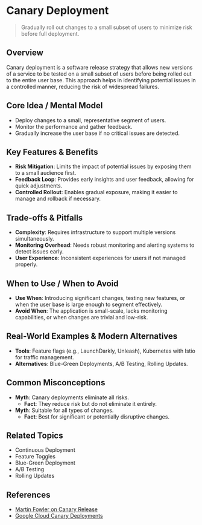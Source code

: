 # Canary Deployment

> Gradually roll out changes to a small subset of users to minimize risk before full deployment.

## Overview
Canary deployment is a software release strategy that allows new versions of a service to be tested on a small subset of users before being rolled out to the entire user base. This approach helps in identifying potential issues in a controlled manner, reducing the risk of widespread failures.

## Core Idea / Mental Model
- Deploy changes to a small, representative segment of users.
- Monitor the performance and gather feedback.
- Gradually increase the user base if no critical issues are detected.

## Key Features & Benefits
- **Risk Mitigation**: Limits the impact of potential issues by exposing them to a small audience first.
- **Feedback Loop**: Provides early insights and user feedback, allowing for quick adjustments.
- **Controlled Rollout**: Enables gradual exposure, making it easier to manage and rollback if necessary.

## Trade-offs & Pitfalls
- **Complexity**: Requires infrastructure to support multiple versions simultaneously.
- **Monitoring Overhead**: Needs robust monitoring and alerting systems to detect issues early.
- **User Experience**: Inconsistent experiences for users if not managed properly.

## When to Use / When to Avoid
- **Use When**: Introducing significant changes, testing new features, or when the user base is large enough to segment effectively.
- **Avoid When**: The application is small-scale, lacks monitoring capabilities, or when changes are trivial and low-risk.

## Real-World Examples & Modern Alternatives
- **Tools**: Feature flags (e.g., LaunchDarkly, Unleash), Kubernetes with Istio for traffic management.
- **Alternatives**: Blue-Green Deployments, A/B Testing, Rolling Updates.

## Common Misconceptions
- **Myth**: Canary deployments eliminate all risks.
  - **Fact**: They reduce risk but do not eliminate it entirely.
- **Myth**: Suitable for all types of changes.
  - **Fact**: Best for significant or potentially disruptive changes.

## Related Topics
- Continuous Deployment
- Feature Toggles
- Blue-Green Deployment
- A/B Testing
- Rolling Updates

## References
- [Martin Fowler on Canary Release](https://martinfowler.com/bliki/CanaryRelease.html)  
- [Google Cloud Canary Deployments](https://cloud.google.com/solutions/devops/devops-tech-canary-deployments)